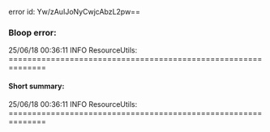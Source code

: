 error id: Yw/zAuIJoNyCwjcAbzL2pw==
### Bloop error:

25/06/18 00:36:11 INFO ResourceUtils: ==============================================================
#### Short summary: 

25/06/18 00:36:11 INFO ResourceUtils: ==============================================================